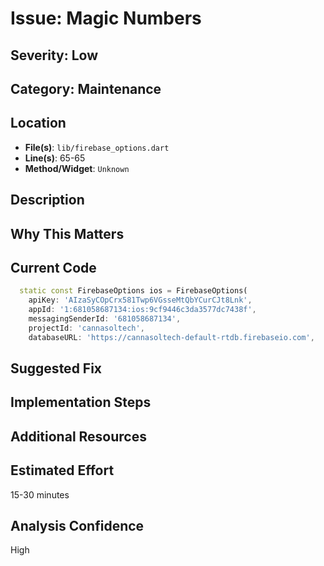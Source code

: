 # Issue: Magic Numbers

## Severity: Low

## Category: Maintenance

## Location
- **File(s)**: `lib/firebase_options.dart`
- **Line(s)**: 65-65
- **Method/Widget**: `Unknown`

## Description


## Why This Matters


## Current Code
```dart
  static const FirebaseOptions ios = FirebaseOptions(
    apiKey: 'AIzaSyCOpCrx581Twp6VGsseMtQbYCurCJt8Lnk',
    appId: '1:681058687134:ios:9cf9446c3da3577dc7438f',
    messagingSenderId: '681058687134',
    projectId: 'cannasoltech',
    databaseURL: 'https://cannasoltech-default-rtdb.firebaseio.com',
```

## Suggested Fix


## Implementation Steps


## Additional Resources


## Estimated Effort
15-30 minutes

## Analysis Confidence
High
